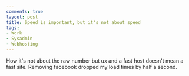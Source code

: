 ```yaml
---
comments: true
layout: post
title: Speed is important, but it's not about speed
tags:
- Work
- Sysadmin
- Webhosting
---
```


How it's not about the raw number but ux and a fast host doesn't mean a fast
site. Removing facebook dropped my load times by half a second.
